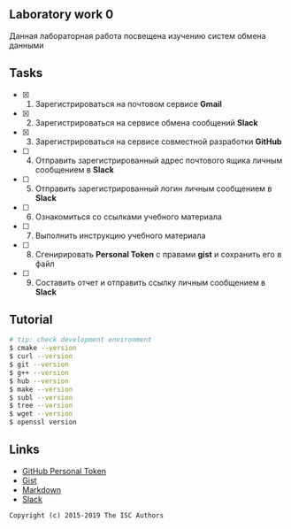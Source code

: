 ## Laboratory work 0

Данная лабораторная работа посвещена изучению систем обмена данными

## Tasks

- [x] 1. Зарегистрироваться на почтовом сервисе **Gmail**
- [x] 2. Зарегистрироваться на сервисе обмена сообщений **Slack**
- [x] 3. Зарегистрироваться на сервисе совместной разработки **GitHub**
- [ ] 4. Отправить зарегистрированный адрес почтового ящика личным сообщением в **Slack**
- [ ] 5. Отправить зарегистрированный логин личным сообщением в **Slack**
- [ ] 6. Ознакомиться со ссылками учебного материала
- [ ] 7. Выполнить инструкцию учебного материала
- [ ] 8. Сгенирировать **Personal Token** с правами **gist** и сохранить его в файл
- [ ] 9. Составить отчет и отправить ссылку личным сообщением в **Slack**

## Tutorial

```sh
# tip: check development environment
$ cmake --version
$ curl --version
$ git --version
$ g++ --version
$ hub --version
$ make --version
$ subl --version
$ tree --version
$ wget --version
$ openssl version
```

## Links

- [GitHub Personal Token](https://github.com/settings/tokens/new)
- [Gist](https://gist.github.com)
- [Markdown](https://guides.github.com/features/mastering-markdown/)
- [Slack](https://slack.com)

```
Copyright (c) 2015-2019 The ISC Authors
```
